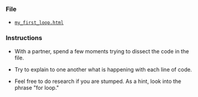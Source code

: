 ### File

* [`my_first_loop.html`](my_first_loop.html)

### Instructions

* With a partner, spend a few moments trying to dissect the code in the file.

* Try to explain to one another what is happening with each line of code.

* Feel free to do research if you are stumped. As a hint, look into the phrase "for loop."